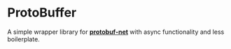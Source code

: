 # ProtoBuffer

A simple wrapper library for **[protobuf-net](https://github.com/mgravell/protobuf-net)** with async functionality and less boilerplate.